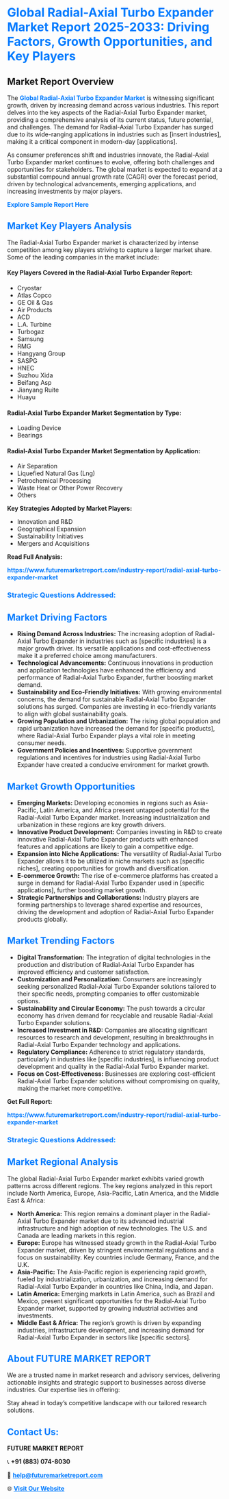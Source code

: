 <h1 style="color: #007BFF;">Global Radial-Axial Turbo Expander Market Report 2025-2033: Driving Factors, Growth Opportunities, and Key Players</h1>

<section id="overview">
<h2>Market Report Overview</h2>
<p>The <a href="https://www.futuremarketreport.com/industry-report/radial-axial-turbo-expander-market" style="color: #007BFF; text-decoration: none;"><strong>Global Radial-Axial Turbo Expander Market</strong></a> is witnessing significant growth, driven by increasing demand across various industries. This report delves into the key aspects of the Radial-Axial Turbo Expander market, providing a comprehensive analysis of its current status, future potential, and challenges. The demand for Radial-Axial Turbo Expander has surged due to its wide-ranging applications in industries such as [insert industries], making it a critical component in modern-day [applications].</p>
<p>As consumer preferences shift and industries innovate, the Radial-Axial Turbo Expander market continues to evolve, offering both challenges and opportunities for stakeholders. The global market is expected to expand at a substantial compound annual growth rate (CAGR) over the forecast period, driven by technological advancements, emerging applications, and increasing investments by major players.</p>
</section>

<section id="overview">
<p><a href="https://www.futuremarketreport.com/request-sample/reportId=40577" style="color: #007BFF; text-decoration: none;"><strong>Explore Sample Report Here</strong></a></p>
</section>

<section id="key-players">
<h2 style="color: #007BFF;">Market Key Players Analysis</h2>
<p>The Radial-Axial Turbo Expander market is characterized by intense competition among key players striving to capture a larger market share. Some of the leading companies in the market include:</p>
<h4>Key Players Covered in the Radial-Axial Turbo Expander Report:</h4>
<ul><li>Cryostar</li><li>Atlas Copco</li><li>GE Oil &amp; Gas</li><li>Air Products</li><li>ACD</li><li>L.A. Turbine</li><li>Turbogaz</li><li>Samsung</li><li>RMG</li><li>Hangyang Group</li><li>SASPG</li><li>HNEC</li><li>Suzhou Xida</li><li>Beifang Asp</li><li>Jianyang Ruite</li><li>Huayu</li></ul>
<h4>Radial-Axial Turbo Expander Market Segmentation by Type:</h4>
<ul><li>Loading Device</li><li>Bearings</li></ul>

<h4>Radial-Axial Turbo Expander Market Segmentation by Application:</h4>
<ul><li>Air Separation</li><li>Liquefied Natural Gas (Lng)</li><li>Petrochemical Processing</li><li>Waste Heat or Other Power Recovery</li><li>Others</li></ul>
<p><strong>Key Strategies Adopted by Market Players:</strong></p>
<ul>
<li>Innovation and R&D</li>
<li>Geographical Expansion</li>
<li>Sustainability Initiatives</li>
<li>Mergers and Acquisitions</li>
</ul>
</section>

<section>
<p><strong>Read Full Analysis: </strong></p><a href="https://www.futuremarketreport.com/industry-report/radial-axial-turbo-expander-market" style="color: #007BFF; text-decoration: none;"><strong>https://www.futuremarketreport.com/industry-report/radial-axial-turbo-expander-market</strong></a>
<h3 style="color: #007BFF;">Strategic Questions Addressed:</h3>
</section>

<section id="driving-factors">
<h2 style="color: #007BFF;">Market Driving Factors</h2>
<ul>
<li><strong>Rising Demand Across Industries:</strong> The increasing adoption of Radial-Axial Turbo Expander in industries such as [specific industries] is a major growth driver. Its versatile applications and cost-effectiveness make it a preferred choice among manufacturers.</li>
<li><strong>Technological Advancements:</strong> Continuous innovations in production and application technologies have enhanced the efficiency and performance of Radial-Axial Turbo Expander, further boosting market demand.</li>
<li><strong>Sustainability and Eco-Friendly Initiatives:</strong> With growing environmental concerns, the demand for sustainable Radial-Axial Turbo Expander solutions has surged. Companies are investing in eco-friendly variants to align with global sustainability goals.</li>
<li><strong>Growing Population and Urbanization:</strong> The rising global population and rapid urbanization have increased the demand for [specific products], where Radial-Axial Turbo Expander plays a vital role in meeting consumer needs.</li>
<li><strong>Government Policies and Incentives:</strong> Supportive government regulations and incentives for industries using Radial-Axial Turbo Expander have created a conducive environment for market growth.</li>
</ul>
</section>

<section id="growth-opportunities">
<h2 style="color: #007BFF;">Market Growth Opportunities</h2>
<ul>
<li><strong>Emerging Markets:</strong> Developing economies in regions such as Asia-Pacific, Latin America, and Africa present untapped potential for the Radial-Axial Turbo Expander market. Increasing industrialization and urbanization in these regions are key growth drivers.</li>
<li><strong>Innovative Product Development:</strong> Companies investing in R&D to create innovative Radial-Axial Turbo Expander products with enhanced features and applications are likely to gain a competitive edge.</li>
<li><strong>Expansion into Niche Applications:</strong> The versatility of Radial-Axial Turbo Expander allows it to be utilized in niche markets such as [specific niches], creating opportunities for growth and diversification.</li>
<li><strong>E-commerce Growth:</strong> The rise of e-commerce platforms has created a surge in demand for Radial-Axial Turbo Expander used in [specific applications], further boosting market growth.</li>
<li><strong>Strategic Partnerships and Collaborations:</strong> Industry players are forming partnerships to leverage shared expertise and resources, driving the development and adoption of Radial-Axial Turbo Expander products globally.</li>
</ul>
</section>

<section id="trending-factors">
<h2 style="color: #007BFF;">Market Trending Factors</h2>
<ul>
<li><strong>Digital Transformation:</strong> The integration of digital technologies in the production and distribution of Radial-Axial Turbo Expander has improved efficiency and customer satisfaction.</li>
<li><strong>Customization and Personalization:</strong> Consumers are increasingly seeking personalized Radial-Axial Turbo Expander solutions tailored to their specific needs, prompting companies to offer customizable options.</li>
<li><strong>Sustainability and Circular Economy:</strong> The push towards a circular economy has driven demand for recyclable and reusable Radial-Axial Turbo Expander solutions.</li>
<li><strong>Increased Investment in R&D:</strong> Companies are allocating significant resources to research and development, resulting in breakthroughs in Radial-Axial Turbo Expander technology and applications.</li>
<li><strong>Regulatory Compliance:</strong> Adherence to strict regulatory standards, particularly in industries like [specific industries], is influencing product development and quality in the Radial-Axial Turbo Expander market.</li>
<li><strong>Focus on Cost-Effectiveness:</strong> Businesses are exploring cost-efficient Radial-Axial Turbo Expander solutions without compromising on quality, making the market more competitive.</li>
</ul>
</section>

<section>
<p><strong>Get Full Report: </strong></p><a href="https://www.futuremarketreport.com/industry-report/radial-axial-turbo-expander-market" style="color: #007BFF; text-decoration: none;"><strong>https://www.futuremarketreport.com/industry-report/radial-axial-turbo-expander-market</strong></a>
<h3 style="color: #007BFF;">Strategic Questions Addressed:</h3>
</section>


<section id="regional-analysis">
<h2 style="color: #007BFF;">Market Regional Analysis</h2>
<p>The global Radial-Axial Turbo Expander market exhibits varied growth patterns across different regions. The key regions analyzed in this report include North America, Europe, Asia-Pacific, Latin America, and the Middle East & Africa:</p>
<ul>
<li><strong>North America:</strong> This region remains a dominant player in the Radial-Axial Turbo Expander market due to its advanced industrial infrastructure and high adoption of new technologies. The U.S. and Canada are leading markets in this region.</li>
<li><strong>Europe:</strong> Europe has witnessed steady growth in the Radial-Axial Turbo Expander market, driven by stringent environmental regulations and a focus on sustainability. Key countries include Germany, France, and the U.K.</li>
<li><strong>Asia-Pacific:</strong> The Asia-Pacific region is experiencing rapid growth, fueled by industrialization, urbanization, and increasing demand for Radial-Axial Turbo Expander in countries like China, India, and Japan.</li>
<li><strong>Latin America:</strong> Emerging markets in Latin America, such as Brazil and Mexico, present significant opportunities for the Radial-Axial Turbo Expander market, supported by growing industrial activities and investments.</li>
<li><strong>Middle East & Africa:</strong> The region’s growth is driven by expanding industries, infrastructure development, and increasing demand for Radial-Axial Turbo Expander in sectors like [specific sectors].</li>
</ul>
</section>

<footer>
<h2 style="color: #007BFF;">About FUTURE MARKET REPORT</h2>
<p>We are a trusted name in market research and advisory services, delivering actionable insights and strategic support to businesses across diverse industries. Our expertise lies in offering:</p>

<p>Stay ahead in today’s competitive landscape with our tailored research solutions.</p>

<h2 style="color: #007BFF;">Contact Us:</h2>
<p><strong>FUTURE MARKET REPORT</strong></p>
<p>📞 <strong>+91 (883) 074-8030</strong></p>
<p>📧 <strong><a href="mailto:help@futuremarketreport.com" style="color: #007BFF;">help@futuremarketreport.com</a></strong></p>
<p>🌐 <strong><a href="https://www.futuremarketreport.com/" style="color: #007BFF;">Visit Our Website</a></strong></p>
</footer>